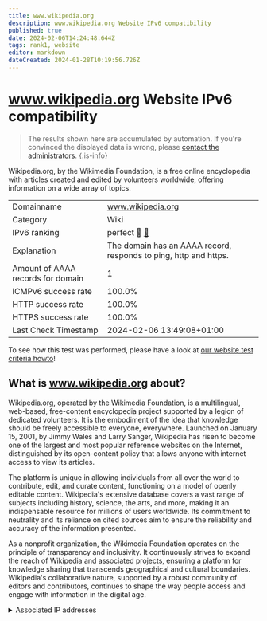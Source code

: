 ```yaml
---
title: www.wikipedia.org
description: www.wikipedia.org Website IPv6 compatibility
published: true
date: 2024-02-06T14:24:48.644Z
tags: rank1, website
editor: markdown
dateCreated: 2024-01-28T10:19:56.726Z
---
```


# www.wikipedia.org Website IPv6 compatibility

> The results shown here are accumulated by automation. If you're convinced the displayed data is wrong, please [contact the administrators](/howto/chat). 
{.is-info}

Wikipedia.org, by the Wikimedia Foundation, is a free online encyclopedia with articles created and edited by volunteers worldwide, offering information on a wide array of topics.


|   |   |
| - | - |
| Domainname | www.wikipedia.org
| Category | Wiki |
| IPv6 ranking | perfect :1st_place_medal: [🔗](/howto/ranking) |
| Explanation | The domain has an AAAA record, responds to ping, http and https. |
| Amount of AAAA records for domain | 1 |
| ICMPv6 success rate | 100.0%|
| HTTP success rate | 100.0% |
| HTTPS success rate | 100.0% |
| Last Check Timestamp | 2024-02-06 13:49:08+01:00 |

To see how this test was performed, please have a look at [our website test criteria howto](/howto/testcriteria/website)!


## What is www.wikipedia.org about?
Wikipedia.org, operated by the Wikimedia Foundation, is a multilingual, web-based, free-content encyclopedia project supported by a legion of dedicated volunteers. It is the embodiment of the idea that knowledge should be freely accessible to everyone, everywhere. Launched on January 15, 2001, by Jimmy Wales and Larry Sanger, Wikipedia has risen to become one of the largest and most popular reference websites on the Internet, distinguished by its open-content policy that allows anyone with internet access to view its articles.

The platform is unique in allowing individuals from all over the world to contribute, edit, and curate content, functioning on a model of openly editable content. Wikipedia's extensive database covers a vast range of subjects including history, science, the arts, and more, making it an indispensable resource for millions of users worldwide. Its commitment to neutrality and its reliance on cited sources aim to ensure the reliability and accuracy of the information presented.

As a nonprofit organization, the Wikimedia Foundation operates on the principle of transparency and inclusivity. It continuously strives to expand the reach of Wikipedia and associated projects, ensuring a platform for knowledge sharing that transcends geographical and cultural boundaries. Wikipedia's collaborative nature, supported by a robust community of editors and contributors, continues to shape the way people access and engage with information in the digital age.



<details>
<summary>Associated IP addresses</summary>

2a02:ec80:300:ed1a::1

</details>

